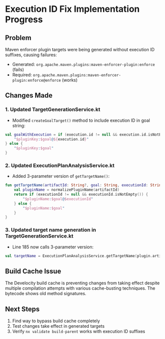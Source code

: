 # Execution ID Fix Implementation Progress

## Problem
Maven enforcer plugin targets were being generated without execution ID suffixes, causing failures:
- Generated: `org.apache.maven.plugins:maven-enforcer-plugin:enforce` (fails)  
- Required: `org.apache.maven.plugins:maven-enforcer-plugin:enforce@enforce` (works)

## Changes Made

### 1. Updated TargetGenerationService.kt
- Modified `createGoalTarget()` method to include execution ID in goal string:
```kotlin
val goalWithExecution = if (execution.id != null && execution.id.isNotEmpty()) {
    "$pluginKey:$goal@${execution.id}"
} else {
    "$pluginKey:$goal"
}
```

### 2. Updated ExecutionPlanAnalysisService.kt  
- Added 3-parameter version of `getTargetName()`:
```kotlin
fun getTargetName(artifactId: String?, goal: String, executionId: String?): String {
    val pluginName = normalizePluginName(artifactId)
    return if (executionId != null && executionId.isNotEmpty()) {
        "$pluginName:$goal@$executionId"
    } else {
        "$pluginName:$goal"
    }
}
```

### 3. Updated target name generation in TargetGenerationService.kt
- Line 185 now calls 3-parameter version:
```kotlin
val targetName = ExecutionPlanAnalysisService.getTargetName(plugin.artifactId, goal, execution.id)
```

## Build Cache Issue
The Develocity build cache is preventing changes from taking effect despite multiple compilation attempts with various cache-busting techniques. The bytecode shows old method signatures.

## Next Steps
1. Find way to bypass build cache completely
2. Test changes take effect in generated targets
3. Verify `nx validate build-parent` works with execution ID suffixes